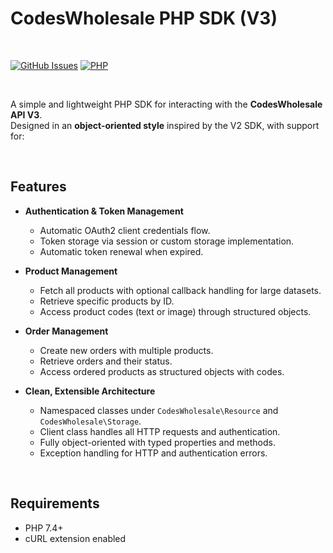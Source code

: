 # CodesWholesale PHP SDK (V3)

<br/>

[![GitHub Issues](https://img.shields.io/github/issues/proxene/CodesWholesale-PHP.svg?style=for-the-badge)](https://github.com/proxene/CodesWholesale-PHP/issues)
[![PHP](https://img.shields.io/badge/php-%23777BB4.svg?style=for-the-badge&logo=php&logoColor=white)](#)

<br/>

A simple and lightweight PHP SDK for interacting with the **CodesWholesale API V3**.  
Designed in an **object-oriented style** inspired by the V2 SDK, with support for:

<br/>

## Features

- **Authentication & Token Management**
  - Automatic OAuth2 client credentials flow.
  - Token storage via session or custom storage implementation.
  - Automatic token renewal when expired.

- **Product Management**
  - Fetch all products with optional callback handling for large datasets.
  - Retrieve specific products by ID.
  - Access product codes (text or image) through structured objects.

- **Order Management**
  - Create new orders with multiple products.
  - Retrieve orders and their status.
  - Access ordered products as structured objects with codes.

- **Clean, Extensible Architecture**
  - Namespaced classes under `CodesWholesale\Resource` and `CodesWholesale\Storage`.
  - Client class handles all HTTP requests and authentication.
  - Fully object-oriented with typed properties and methods.
  - Exception handling for HTTP and authentication errors.

<br/>

## Requirements

- PHP 7.4+
- cURL extension enabled
